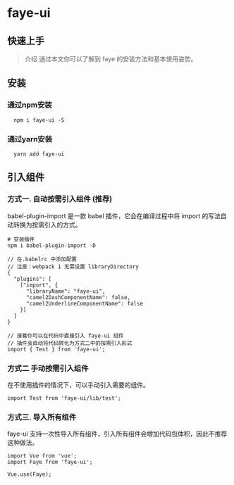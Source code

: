 <!--
 * @Descripttion: 
 * @version: 1.0.0
 * @Author: LiuXin
 * @Date: 2021-10-19 22:11:35
 * @LastEditors: LiuXin
 * @LastEditTime: 2021-10-20 16:15:53
-->
# faye-ui
## 快速上手
> 介绍 通过本文你可以了解到 faye 的安装方法和基本使用姿势。

## 安装
### 通过npm安装
```
  npm i faye-ui -S
```
### 通过yarn安装
```
  yarn add faye-ui
```
## 引入组件
### 方式一. 自动按需引入组件 (推荐)
babel-plugin-import 是一款 babel 插件，它会在编译过程中将 import 的写法自动转换为按需引入的方式。

```
# 安装插件
npm i babel-plugin-import -D
```
```
// 在.babelrc 中添加配置
// 注意：webpack 1 无需设置 libraryDirectory
{
  "plugins": [
    ["import", {
      "libraryName": "faye-ui",
      "camel2DashComponentName": false,
      "camel2UnderlineComponentName": false
    }]
  ]
}
```

```
// 接着你可以在代码中直接引入 faye-ui 组件
// 插件会自动将代码转化为方式二中的按需引入形式
import { Test } from 'faye-ui';
```
### 方式二 手动按需引入组件
在不使用插件的情况下，可以手动引入需要的组件。
```
import Test from 'faye-ui/lib/test';
```
### 方式三. 导入所有组件
faye-ui 支持一次性导入所有组件，引入所有组件会增加代码包体积，因此不推荐这种做法。
```
import Vue from 'vue';
import Faye from 'faye-ui';

Vue.use(Faye);
```